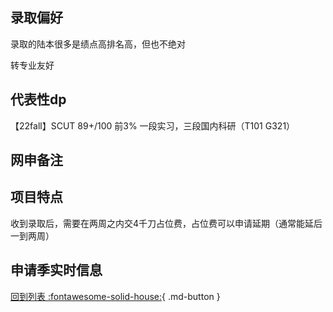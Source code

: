 ## 录取偏好

录取的陆本很多是绩点高排名高，但也不绝对

转专业友好

## 代表性dp

【22fall】SCUT 89+/100 前3% 一段实习，三段国内科研（T101 G321）

## 网申备注

## 项目特点
收到录取后，需要在两周之内交4千刀占位费，占位费可以申请延期（通常能延后一到两周）

## 申请季实时信息

[回到列表 :fontawesome-solid-house:](选校梯度.md){ .md-button }
